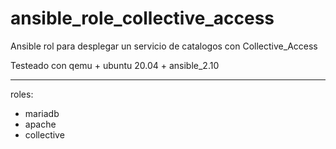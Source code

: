 # ansible_role_collective_access

Ansible rol para desplegar un servicio de catalogos con Collective_Access

Testeado con qemu + ubuntu 20.04 + ansible_2.10

----

roles:
- mariadb
- apache
- collective
